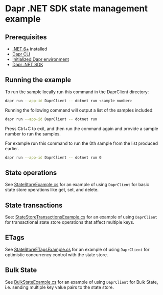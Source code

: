 # Dapr .NET SDK state management example

## Prerequisites

- [.NET 6+](https://dotnet.microsoft.com/download) installed
- [Dapr CLI](https://docs.dapr.io/getting-started/install-dapr-cli/)
- [Initialized Dapr environment](https://docs.dapr.io/getting-started/install-dapr-selfhost/)
- [Dapr .NET SDK](https://docs.dapr.io/developing-applications/sdks/dotnet/)

## Running the example

To run the sample locally run this command in the DaprClient directory:

```sh
dapr run --app-id DaprClient -- dotnet run <sample number>
```

Running the following command will output a list of the samples included:

```sh
dapr run --app-id DaprClient -- dotnet run
```

Press Ctrl+C to exit, and then run the command again and provide a sample number to run the samples.

For example run this command to run the 0th sample from the list produced earlier.

```sh
dapr run --app-id DaprClient -- dotnet run 0
```

## State operations

See [StateStoreExample.cs](./StateStoreExample.cs) for an example of using `DaprClient` for basic state store operations like get, set, and delete.

## State transactions

See: [StateStoreTransactionsExample.cs](./StateStoreTransactionsExample.cs) for an example of using `DaprClient` for transactional state store operations that affect multiple keys. 

## ETags
See [StateStoreETagsExample.cs](./StateStoreETagsExample.cs) for an example of using `DaprClient` for optimistic concurrency control with the state store.

## Bulk State
See [BulkStateExample.cs](./BulkStateExample.cs) for an example of using `DaprClient` for Bulk State, i.e. sending multiple key value pairs to the state store.
